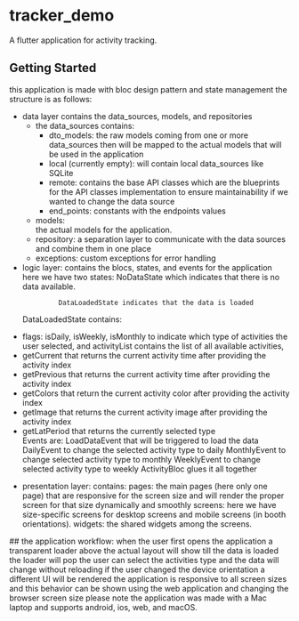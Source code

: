 # tracker_demo

A flutter application for activity tracking.

## Getting Started
this application is made with bloc design pattern and state management
the structure is as follows:
<ul>
    <li> data layer contains the data_sources, models, and repositories
     <ul>  <li> the data_sources contains: <br>
        <ul>
          <li>  dto_models: the raw models coming from one or more data_sources then will be mapped to the actual models that will be used in the application </li>
        <li>    local (currently empty): will contain local data_sources like SQLite</li>
           <li>   remote: contains the base API classes which are the blueprints for the API classes implementation to ensure maintainability if we wanted to change the data source  </li> 
           <li>   end_points: constants with the endpoints values  </li> </ul> </li>
      <li>  models: <br>
        the actual models for the application.</br> </li>
      <li>  repository: a separation layer to communicate with the data sources and combine them in one place  </li>
    <li>    exceptions: custom exceptions for error handling </li> </ul>
         </li>
    <li> logic layer: 
            contains the blocs, states, and events for the application 
            here we have two states: NoDataState which indicates that there is no data available. <br>
            
             DataLoadedState indicates that the data is loaded
  <ui>  DataLoadedState contains:
              <li>   flags: isDaily, isWeekly, isMonthly to indicate which type of activities the user selected, and activityList contains the list of all available activities, </li>
             <li>    getCurrent that returns the current activity time after providing the activity index </li>
              <li>   getPrevious that returns the current activity time after providing the activity index </li>
             <li>    getColors that return the current activity color after providing the activity index </li>
              <li>   getImage that returns the current activity image after providing the activity index </li>
               <li>  getLatPeriod that returns the currently selected type </li> </ui>
            Events are: LoadDataEvent that will be triggered to load the data
            DailyEvent to change the selected activity type to daily
            MonthlyEvent to change selected activity type to monthly
            WeeklyEvent to change selected activity type to weekly
            ActivityBloc glues it all together  </li>
           
 <li> presentation layer:
        contains:
             pages: the main pages (here only one page) that are responsive for the screen size and will render the proper screen for that size dynamically and smoothly
             screens: here we have size-specific screens for desktop screens and mobile screens (in booth orientations).
             widgets: the shared widgets among the screens. </li>
</ul>
 ## the application workflow:
   when the user first opens the application a transparent loader above the actual layout will show till the data is loaded the loader will pop
   the user can select the activities type and the data will change without reloading
    if the user changed the device orientation a different UI will be rendered
    the application is responsive to all screen sizes and this behavior can be shown using the web application and changing the browser screen size
    please note the application was made with a Mac laptop and supports android, ios, web, and macOS.

     

    





